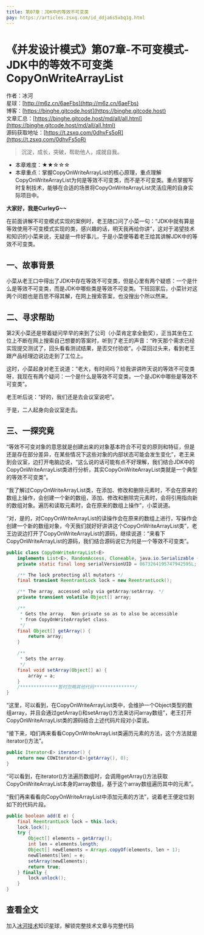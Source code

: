 ```yaml
---
title: 第07章：JDK中的等效不可变类
pay: https://articles.zsxq.com/id_ddja6s5xbq1g.html
---
```


# 《并发设计模式》第07章-不可变模式-JDK中的等效不可变类CopyOnWriteArrayList

作者：冰河
<br/>星球：[http://m6z.cn/6aeFbs](http://m6z.cn/6aeFbs)
<br/>博客：[https://binghe.gitcode.host](https://binghe.gitcode.host)
<br/>文章汇总：[https://binghe.gitcode.host/md/all/all.html](https://binghe.gitcode.host/md/all/all.html)
<br/>源码获取地址：[https://t.zsxq.com/0dhvFs5oR](https://t.zsxq.com/0dhvFs5oR)

> 沉淀，成长，突破，帮助他人，成就自我。

* 本章难度：★★☆☆☆
* 本章重点：掌握CopyOnWriteArrayList的核心原理，重点理解CopyOnWriteArrayList为何是等效不可变类，而不是不可变类。重点掌握写时复制技术，能够在合适的场景将CopyOnWriteArrayList灵活应用的自身实际项目中。

**大家好，我是CurleyG~~**

在前面讲解不可变模式实现的案例时，老王随口问了小菜一句：“JDK中就有算是等效使用不可变模式实现的类，感兴趣的话，明天我再给你讲”，这对于渴望技术和知识的小菜来说，无疑是一件好事儿，于是小菜便等着老王给其讲解JDK中的等效不可变类。

## 一、故事背景

小菜从老王口中得出了JDK中存在等效不可变类，但是心里有两个疑惑：一个是什么是等效不可变类，而是JDK中哪些类是等效不可变类。下班回家后，小菜针对这两个问题也是百思不得其解，在网上搜索答案，也没搜出个所以然来。

## 二、寻求帮助

第2天小菜还是带着疑问早早的来到了公司（小菜肯定拿全勤奖），正当其坐在工位上不断在网上搜索自己想要的答案时，听到了老王的声音：“昨天那个需求已经实现提交测试了，回头看看测试结果，是否交付验收”。小菜回过头来，看到老王跟产品经理边说边走到了工位上。

这时，小菜起身对老王说道：“老大，有时间吗？给我讲讲昨天说的等效不可变类呀，我现在有两个疑问：一个是什么是等效不可变类，一个是JDK中哪些是等效不可变类”。

老王听后说：“好的，我们还是去会议室说吧”。

于是，二人起身向会议室走去。

## 三、一探究竟

“等效不可变对象的意思就是创建出来的对象基本符合不可变的原则和特征，但是还是存在部分差异，在某些情况下这些对象的内部状态可能会发生变化”，老王来到会议室，边打开电脑边说，“这么说的话可能有点不好理解，我们结合JDK中的CopyOnWriteArrayList类进行分析，其实CopyOnWriteArrayList类就是一个典型的等效不可变类”。

“我了解过CopyOnWriteArrayList类，在添加、修改和删除元素时，不会在原来的数组上操作，会创建一个新的数组，添加、修改和删除完元素时，会将引用指向新的数组对象。遍历和读取元素时，会在原来的数组上操作”，小菜说道。

“对，是的，对CopyOnWriteArrayList的读操作会在原来的数组上进行，写操作会创建一个新的数组对象，今天我们就好好讲讲这个CopyOnWriteArrayList类”，老王边说边打开了CopyOnWriteArrayList的源码，继续说道：“来看下CopyOnWriteArrayList的源码，我们结合源码说它为何是一个等效不可变类”。

```java
public class CopyOnWriteArrayList<E>
    implements List<E>, RandomAccess, Cloneable, java.io.Serializable {
    private static final long serialVersionUID = 8673264195747942595L;

    /** The lock protecting all mutators */
    final transient ReentrantLock lock = new ReentrantLock();

    /** The array, accessed only via getArray/setArray. */
    private transient volatile Object[] array;

    /**
     * Gets the array.  Non-private so as to also be accessible
     * from CopyOnWriteArraySet class.
     */
    final Object[] getArray() {
        return array;
    }

    /**
     * Sets the array.
     */
    final void setArray(Object[] a) {
        array = a;
    }
    /**************暂时忽略其他代码***************/
}
```

“这里，可以看到，在CopyOnWriteArrayList类中，会维护一个Object类型的数组array，并且会通过getArray()和setArray()方法来访问array数组”，老王打开CopyOnWriteArrayList类的源码结合上述代码片段对小菜说。

“接下来，咱们再来看看CopyOnWriteArrayList类遍历元素的方法，这个方法就是iterator()方法”。

```java
public Iterator<E> iterator() {
	return new COWIterator<E>(getArray(), 0);
}
```

“可以看到，在iterator()方法遍历数组时，会调用getArray()方法获取CopyOnWriteArrayList本身的array数组，基于这个array数组遍历其中的元素”。

“我们再来看看向CopyOnWriteArrayList中添加元素的方法”，说着老王便定位到如下的代码片段。

```java
public boolean add(E e) {
    final ReentrantLock lock = this.lock;
    lock.lock();
    try {
        Object[] elements = getArray();
        int len = elements.length;
        Object[] newElements = Arrays.copyOf(elements, len + 1);
        newElements[len] = e;
        setArray(newElements);
        return true;
    } finally {
        lock.unlock();
    }
}
```

## 查看全文

加入[冰河技术](http://m6z.cn/6aeFbs)知识星球，解锁完整技术文章与完整代码
